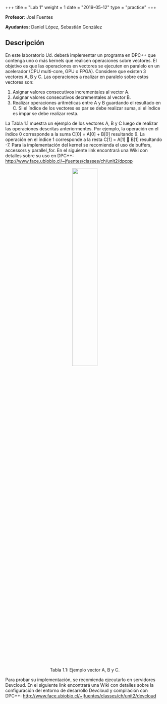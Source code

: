 +++
title = "Lab 1"
weight = 1
date = "2019-05-12"
type = "practice"
+++

**Profesor**: Joel Fuentes

**Ayudantes:** Daniel López, Sebastián González

## Descripción


En este laboratorio Ud. deberá implementar un programa en DPC++ que contenga uno o más
kernels que realicen operaciones sobre vectores. El objetivo es que las operaciones en vectores se
ejecuten en paralelo en un acelerador (CPU multi-core, GPU o FPGA).
Considere que existen 3 vectores A, B y C. Las operaciones a realizar en paralelo sobre estos
vectores son:
1. Asignar valores consecutivos incrementales al vector A.
2. Asignar valores consecutivos decrementales al vector B.
3. Realizar operaciones aritméticas entre A y B guardando el resultado en C. Si el índice de los
vectores es par se debe realizar suma, si el índice es impar se debe realizar resta.

  


La Tabla 1.1 muestra un ejemplo de los vectores A, B y C luego de realizar las operaciones
descritas anteriormentes. Por ejemplo, la operación en el índice 0 corresponde a la suma C[0] =
A[0] + B[0] resultando 9. La operación en el índice 1 corresponde a la resta C[1] = A[1] 􀀀 B[1]
resultando -7.
Para la implementación del kernel se recomienda el uso de buffers, accessors y parallel_for. En
el siguiente link encontrará una Wiki con detalles sobre su uso en DPC++: http://www.face.ubiobio.cl/~jfuentes/classes/ch/unit2/dpcpp

<p align="center">
  <img src="../../images/vectors.png" style="height:40%;width:40%">
</p>

<center>Tabla 1.1: Ejemplo vector A, B y C.</center>

 
Para probar su implementación, se recomienda ejecutarlo en servidores Devcloud. En el siguiente
link encontrará una Wiki con detalles sobre la configuración del entorno de desarrollo Devcloud y
compilación con DPC++: http://www.face.ubiobio.cl/~jfuentes/classes/ch/unit2/devcloud
